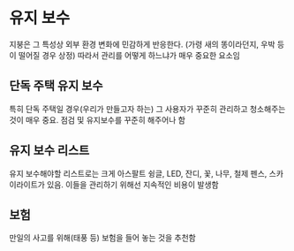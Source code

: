# 유지 보수 

지붕은 그 특성상 외부 환경 변화에 민감하게 반응한다. (가령 새의 똥이라던지, 우박 등이 떨어질 경우 상정) 따라서 관리를 어떻게 하느냐가 매우 중요한 요소임

## 단독 주택 유지 보수
특히 단독 주택일 경우(우리가 만들고자 하는) 그 사용자가 꾸준히 관리하고 청소해주는 것이 매우 중요. 점검 및 유지보수를 꾸준히 해주어나 함

## 유지 보수 리스트
유지 보수해야할 리스트로는 크게 아스팔트 슁글, LED, 잔디, 꽃, 나무, 철제 펜스, 스카이라이트가 있음. 이들을 관리하기 위해선 지속적인 비용이 발생함

## 보험
만일의 사고를 위해(태풍 등) 보험을 들어 놓는 것을 추천함
